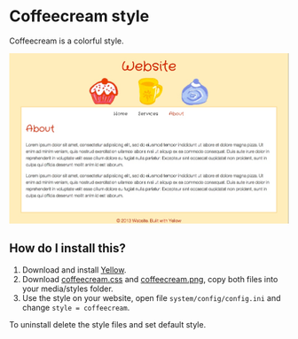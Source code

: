 Coffeecream style
=================

Coffeecream is a colorful style. 

![Screenshot](coffeecream-screenshot.jpg?raw=true)

How do I install this?
----------------------
1. Download and install [Yellow](https://github.com/markseu/yellowcms/).  
2. Download [coffeecream.css](coffeecream.css?raw=true) and [coffeecream.png](coffeecream.png?raw=true), copy both files into your media/styles folder.  
3. Use the style on your website, open file `system/config/config.ini` and change `style = coffeecream`.  

To uninstall delete the style files and set default style.